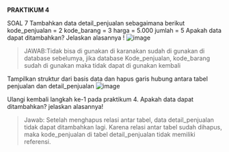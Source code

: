 **PRAKTIKUM 4**

SOAL 7
Tambahkan data detail_penjualan sebagaimana berikut
kode_penjualan = 2
kode_barang = 3
harga = 5.000
jumlah = 5
Apakah data dapat ditambahkan? Jelaskan alasannya !
![image](https://github.com/arisbp/arisbp/assets/160198125/d5147966-0788-46c8-9bd9-ba1152d9bfa7)
>JAWAB:Tidak bisa di gunakan di karanakan sudah di gunakan di database sebelumya, jika database  Kode_penjualan, kode_barang sudah di gunakan maka tidak dapat di gunakan kembali 

Tampilkan struktur dari basis data dan hapus garis hubung antara tabel penjualan dan detail_penjualan
![image](https://github.com/arisbp/arisbp/assets/160198125/5b9f0a67-cc3e-4320-b308-3d71219c0449)

Ulangi kembali langkah ke-1 pada praktikum 4. Apakah data dapat ditambahkan? jelaskan alasannya!
>Jawab: Setelah menghapus relasi antar tabel, data detail_penjualan tidak dapat ditambahkan lagi. Karena relasi antar tabel sudah dihapus, maka kode_penjualan di tabel detail_penjualan tidak memiliki referensi.
